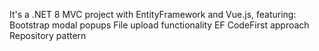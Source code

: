 It's a .NET 8 MVC project with EntityFramework and Vue.js, featuring:
Bootstrap modal popups
File upload functionality
EF CodeFirst approach
Repository pattern

